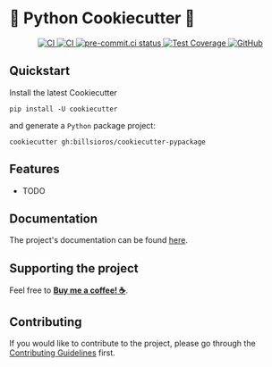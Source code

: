 # 🍪 Python Cookiecutter 🍪

<p align="center">
  <a href="https://github.com/billsioros/cookiecutter-pypackage/actions/workflows/ci.yml">
    <img
      src="https://github.com/billsioros/cookiecutter-pypackage/actions/workflows/ci.yml/badge.svg"
      alt="CI"
    />
  </a>
  <a href="https://github.com/billsioros/cookiecutter-pypackage/actions/workflows/cd.yml">
    <img
      src="https://github.com/billsioros/cookiecutter-pypackage/actions/workflows/cd.yml/badge.svg"
      alt="CI"
    />
  </a>
  <a href="https://results.pre-commit.ci/latest/github/billsioros/cookiecutter-pypackage/master">
    <img
      src="https://results.pre-commit.ci/badge/github/billsioros/cookiecutter-pypackage/master.svg"
      alt="pre-commit.ci status"
    />
  </a>
  <a href="https://codecov.io/gh/billsioros/cookiecutter-pypackage">
    <img
      src="https://codecov.io/gh/billsioros/cookiecutter-pypackage/branch/master/graph/badge.svg?token=coLOL0j6Ap"
      alt="Test Coverage"
    />
  </a>
  <a href="https://opensource.org/licenses/MIT">
    <img
      src="https://img.shields.io/github/license/billsioros/cookiecutter-pypackage"
      alt="GitHub"
    />
  </a>
</p>

## Quickstart

Install the latest Cookiecutter

```
pip install -U cookiecutter
```

and generate a `Python` package project:

```
cookiecutter gh:billsioros/cookiecutter-pypackage
```

## Features

- TODO

## Documentation

The project's documentation can be found [here](https://billsioros.github.io/cookiecutter-pypackage/).

## Supporting the project

Feel free to [**Buy me a coffee! ☕**](https://www.buymeacoffee.com/billsioros).

## Contributing

If you would like to contribute to the project, please go through the [Contributing Guidelines](https://billsioros.github.io/cookiecutter-pypackage/latest/CONTRIBUTING/) first.
